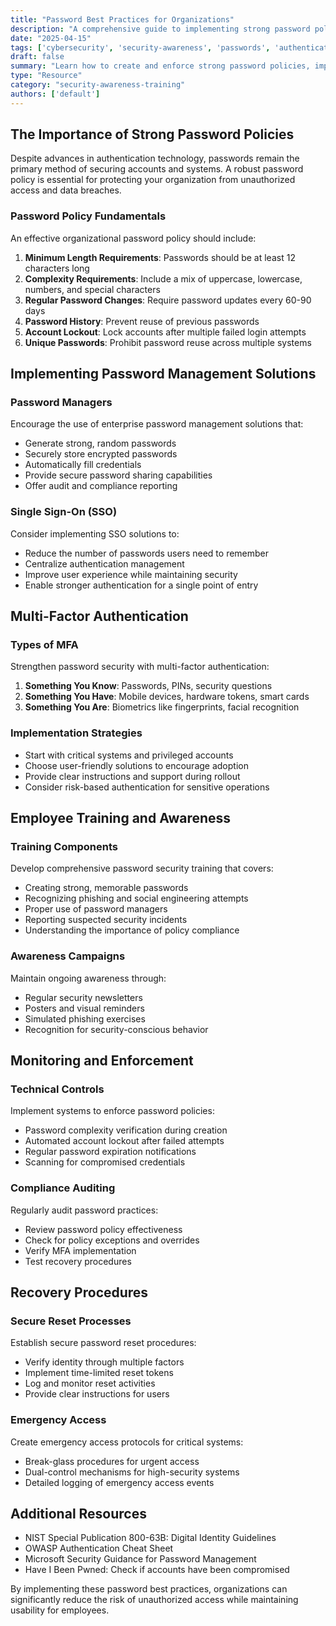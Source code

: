 ```yaml
---
title: "Password Best Practices for Organizations"
description: "A comprehensive guide to implementing strong password policies and practices in your organization."
date: "2025-04-15"
tags: ['cybersecurity', 'security-awareness', 'passwords', 'authentication', 'training']
draft: false
summary: "Learn how to create and enforce strong password policies, implement multi-factor authentication, and train employees on secure password management."
type: "Resource"
category: "security-awareness-training"
authors: ['default']
---
```


## The Importance of Strong Password Policies

Despite advances in authentication technology, passwords remain the primary method of securing accounts and systems. A robust password policy is essential for protecting your organization from unauthorized access and data breaches.

### Password Policy Fundamentals

An effective organizational password policy should include:

1. **Minimum Length Requirements**: Passwords should be at least 12 characters long
2. **Complexity Requirements**: Include a mix of uppercase, lowercase, numbers, and special characters
3. **Regular Password Changes**: Require password updates every 60-90 days
4. **Password History**: Prevent reuse of previous passwords
5. **Account Lockout**: Lock accounts after multiple failed login attempts
6. **Unique Passwords**: Prohibit password reuse across multiple systems

## Implementing Password Management Solutions

### Password Managers

Encourage the use of enterprise password management solutions that:

- Generate strong, random passwords
- Securely store encrypted passwords
- Automatically fill credentials
- Provide secure password sharing capabilities
- Offer audit and compliance reporting

### Single Sign-On (SSO)

Consider implementing SSO solutions to:

- Reduce the number of passwords users need to remember
- Centralize authentication management
- Improve user experience while maintaining security
- Enable stronger authentication for a single point of entry

## Multi-Factor Authentication

### Types of MFA

Strengthen password security with multi-factor authentication:

1. **Something You Know**: Passwords, PINs, security questions
2. **Something You Have**: Mobile devices, hardware tokens, smart cards
3. **Something You Are**: Biometrics like fingerprints, facial recognition

### Implementation Strategies

- Start with critical systems and privileged accounts
- Choose user-friendly solutions to encourage adoption
- Provide clear instructions and support during rollout
- Consider risk-based authentication for sensitive operations

## Employee Training and Awareness

### Training Components

Develop comprehensive password security training that covers:

- Creating strong, memorable passwords
- Recognizing phishing and social engineering attempts
- Proper use of password managers
- Reporting suspected security incidents
- Understanding the importance of policy compliance

### Awareness Campaigns

Maintain ongoing awareness through:

- Regular security newsletters
- Posters and visual reminders
- Simulated phishing exercises
- Recognition for security-conscious behavior

## Monitoring and Enforcement

### Technical Controls

Implement systems to enforce password policies:

- Password complexity verification during creation
- Automated account lockout after failed attempts
- Regular password expiration notifications
- Scanning for compromised credentials

### Compliance Auditing

Regularly audit password practices:

- Review password policy effectiveness
- Check for policy exceptions and overrides
- Verify MFA implementation
- Test recovery procedures

## Recovery Procedures

### Secure Reset Processes

Establish secure password reset procedures:

- Verify identity through multiple factors
- Implement time-limited reset tokens
- Log and monitor reset activities
- Provide clear instructions for users

### Emergency Access

Create emergency access protocols for critical systems:

- Break-glass procedures for urgent access
- Dual-control mechanisms for high-security systems
- Detailed logging of emergency access events

## Additional Resources

- NIST Special Publication 800-63B: Digital Identity Guidelines
- OWASP Authentication Cheat Sheet
- Microsoft Security Guidance for Password Management
- Have I Been Pwned: Check if accounts have been compromised

By implementing these password best practices, organizations can significantly reduce the risk of unauthorized access while maintaining usability for employees.
